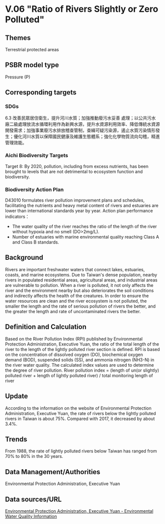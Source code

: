 # V.06 "Ratio of Rivers Slightly or Zero Polluted"

<script type="text/javascript" src="http://cdn.mathjax.org/mathjax/latest/MathJax.js?config=TeX-AMS-MML_HTMLorMML"></script>

## Themes
Terrestrial protected areas
## PSBR model type
Pressure (P)
## Corresponding targets
### SDGs
6.3 改善民眾居住衛生，提升河川水質；加強推動廢污水妥善 處理；以公共污水廠二級處理放流水循環利用作為新興水源，提升水資源利用效率、降低傳統水資源開發需求；加強事業廢污水排放稽查管制，查緝可疑污染源，遏止水質污染情形發生；優化河川水質以保障國民健康及維護生態體系；強化化學物質流向勾稽，精進管理效能。
### Aichi Biodiversity Targets
Target 8: By 2020, pollution, including from excess nutrients, has been brought to levels that are not detrimental to ecosystem function and biodiversity.
### Biodiversity Action Plan
D43010 formulates river pollution improvement plans and schedules, facilitating the nutrients and heavy metal content of rivers and estuaries are lower than international standards year by year. Action plan performance indicators：
* The water quality of the river reaches the ratio of the length of the river without hypoxia and no smell (DO>2mg/L).
* Number of estuaries with marine environmental quality reaching Class A and Class B standards.
## Background
Rivers are important freshwater waters that connect lakes, estuaries, coasts, and marine ecosystems. Due to Taiwan's dense population, nearby rivers in populated residential areas, agricultural areas, and industrial areas are vulnerable to pollution. When a river is polluted, it not only affects the river and the environment nearby but also deteriorates the soil conditions and indirectly affects the health of the creatures. In order to ensure the water resources are clean and the river ecosystem is not polluted, the smaller the length and the rate of serious pollution of rivers the better, and the greater the length and rate of uncontaminated rivers the better.
## Definition and Calculation
Based on the River Pollution Index (RPI) published by Environmental Protection Administration, Executive Yuan, the ratio of the total length of the river to the length of the lightly polluted river section is defined. RPI is based on the concentration of dissolved oxygen (DO), biochemical oxygen demand (BOD), suspended solids (SS), and ammonia nitrogen (NH3-N) in the river water quality. The calculated index values are used to determine the degree of river pollution. River pollution index = (length of un(or slightly) polluted river + length of lightly polluted river) / total monitoring length of river
## Update
According to the information on the website of Environmental Protection Administration, Executive Yuan, the rate of rivers below the lightly polluted rivers in Taiwan is about 75%. Compared with 2017, it decreased by about 3.4%.
## Trends
From 1988, the rate of lightly polluted rivers below Taiwan has ranged from 70% to 80% in the 30 years.
## Data Management/Authorities
Environmental Protection Administration, Executive Yuan
## Data sources/URL
[Environmental Protection Administration, Executive Yuan - Environmental Water Quality Information](https://wq.epa.gov.tw/Code/WaterInfo/Information.aspx)